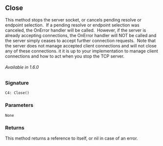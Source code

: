 ## Close

This method stops the server socket, or cancels pending resolve or endpoint selection.  If a pending resolve or endpoint selection was canceled, the OnError handler will be called.  However, if the server is already accepting connections, the OnError handler will NOT be called and the server simply ceases to accept further connection requests.  Note that the server does not manage accepted client connections and will not close any of these connections. it it is up to your implementation to manage client connections and how to act when you stop the TCP server.

###### Available in 1.6.0


### Signature

`C4: Close()`


### Parameters

`None`


### Returns

This method returns a reference to itself, or nil in case of an error.

